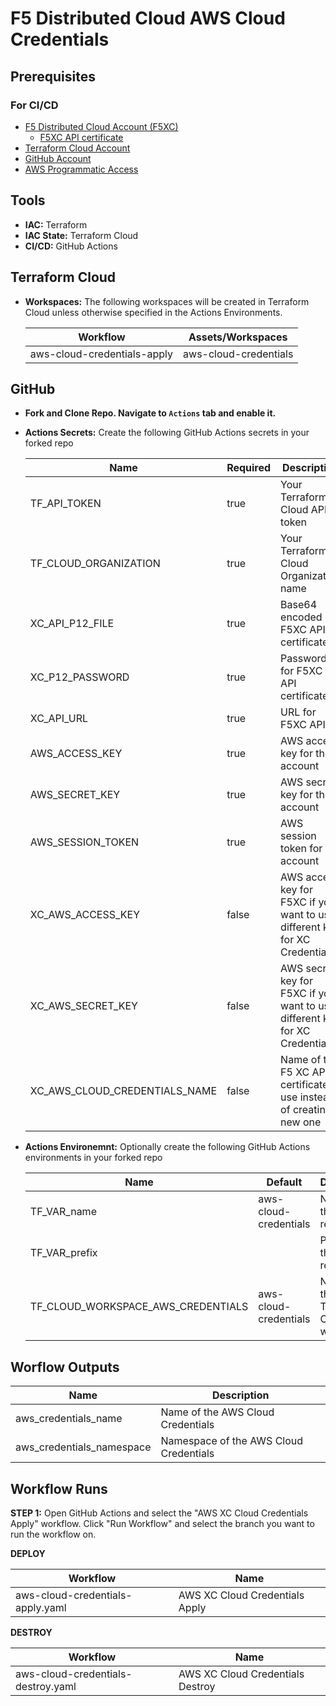 # F5 Distributed Cloud AWS Cloud Credentials

## Prerequisites

### For CI/CD

* [F5 Distributed Cloud Account (F5XC)](https://console.ves.volterra.io/signup/usage_plan)
  * [F5XC API certificate](https://docs.cloud.f5.com/docs/how-to/user-mgmt/credentials)
* [Terraform Cloud Account](https://developer.hashicorp.com/terraform/tutorials/cloud-get-started)
* [GitHub Account](https://github.com)
* [AWS Programmatic Access](https://docs.aws.amazon.com/IAM/latest/UserGuide/id_root-user_manage_add-key.html)

## Tools

* **IAC:** Terraform
* **IAC State:** Terraform Cloud
* **CI/CD:** GitHub Actions

## Terraform Cloud

* **Workspaces:** The following workspaces will be created in Terraform Cloud unless otherwise specified in the Actions Environments.


  | **Workflow**                | **Assets/Workspaces**  |
  | ----------------------------| ---------------------- |
  | aws-cloud-credentials-apply | aws-cloud-credentials  |
  
## GitHub

* **Fork and Clone Repo. Navigate to `Actions` tab and enable it.**

* **Actions Secrets:** Create the following GitHub Actions secrets in your forked repo


  | **Name**                           | **Required** | **Description**                                                             |
  | ---------------------------------- | ------------ | --------------------------------------------------------------------------- |
  | TF_API_TOKEN                       | true         | Your Terraform Cloud API token                                              |
  | TF_CLOUD_ORGANIZATION              | true         | Your Terraform Cloud Organization name                                      |
  | XC_API_P12_FILE                    | true         | Base64 encoded F5XC API certificate                                         |
  | XC_P12_PASSWORD                    | true         | Password for F5XC API certificate                                           |
  | XC_API_URL                         | true         | URL for F5XC API                                                            |
  | AWS_ACCESS_KEY                     | true         | AWS access key for the account                                              |
  | AWS_SECRET_KEY                     | true         | AWS secret key for the account                                              |
  | AWS_SESSION_TOKEN                  | true         | AWS session token for the account                                           |
  | XC_AWS_ACCESS_KEY                  | false        | AWS access key for F5XC if you want to use different key for XC Credentials |
  | XC_AWS_SECRET_KEY                  | false        | AWS secret key for F5XC if you want to use different key for XC Credentials |
  | XC_AWS_CLOUD_CREDENTIALS_NAME      | false        | Name of the F5 XC API certificate to use instead of creating a new one      |

* **Actions Environemnt:** Optionally create the following GitHub Actions environments in your forked repo


  | **Name**                           | **Default**            | **Description**                           |
  | ---------------------------------- | ---------------------- | ----------------------------------------- |
  | TF_VAR_name                        | aws-cloud-credentials  | Name for the resources                    |
  | TF_VAR_prefix                      |                        | Prefix for the resources                  |
  | TF_CLOUD_WORKSPACE_AWS_CREDENTIALS | aws-cloud-credentials  | Name of the Terraform Cloud workspace     |


## Worflow Outputs

  | **Name**                  | **Description**                        |
  | ------------------------- | -------------------------------------- |
  | aws_credentials_name      | Name of the AWS Cloud Credentials      |
  | aws_credentials_namespace | Namespace of the AWS Cloud Credentials |

## Workflow Runs

**STEP 1:** Open GitHub Actions and select the "AWS XC Cloud Credentials Apply" workflow. Click "Run Workflow" and select the branch you want to run the workflow on.


  **DEPLOY**
  
  | Workflow                         | Name                           |
  | -------------------------------- | ------------------------------ |
  | aws-cloud-credentials-apply.yaml | AWS XC Cloud Credentials Apply |
 
  **DESTROY**
  
  | Workflow                           | Name                             |
  | ---------------------------------- | -------------------------------- |
  | aws-cloud-credentials-destroy.yaml | AWS XC Cloud Credentials Destroy |